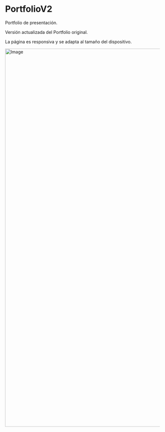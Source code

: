 # PortfolioV2
<p>Portfolio de presentación.</p>
<p>Versión actualizada del Portfolio original.</p>
<p>La página es responsiva y se adapta al tamaño del dispositivo.</p>

<img width="2412" height="1231" alt="Image" src="https://github.com/user-attachments/assets/b62bd2f7-71c5-4aa1-a8cf-48ce8dd7aa95" />
